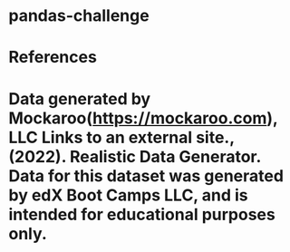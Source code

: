 # pandas-challenge

# References

# Data generated by Mockaroo(https://mockaroo.com), LLC Links to an external site., (2022). Realistic Data Generator. Data for this dataset was generated by edX Boot Camps LLC, and is intended for educational purposes only.
